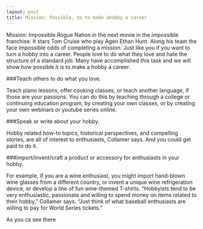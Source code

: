 ```yaml
---
layout: post
title: Mission: Possible, to to make ahobby a career
---
```


Mission: Impossible Rogue Nation in the next movie in the impossible franchise. It stars Tom Cruise who play Agen Ethan Hunt. Along his team the face impossible odds of completing a mission. Just like you if you want to turn a hobby into a career. People love to do what they love and hate the structure of a standard job. Many have accomplished this task and we will show how possible it is to make a hobby a career. 

###Teach others to do what you love. 

Teach piano lessons, offer cooking classes, or teach another language, if those are your passions. You can do this by teaching through a college or continuing education program, by creating your own classes, or by creating your own webinars or youtube series online.

###Speak or write about your hobby. 

Hobby related how-to topics, historical perspectives, and compelling stories, are all of interest to enthusiasts, Collamer says.  And you could get paid to do it.

###import/invent/craft a product or accessory for enthusiasts in your hobby.

For example, if you are a wine enthusiast, you might import hand-blown wine glasses from a different country, or invent a unique wine refrigeration device, or develop a line of fun wine-themed T-shirts. “Hobbyists tend to be very enthusiastic, passionate and willing to spend money on items related to their hobby,” Collamer says. “Just think of what baseball enthusiasts are willing to pay for World Series tickets.”

As you ca see there
